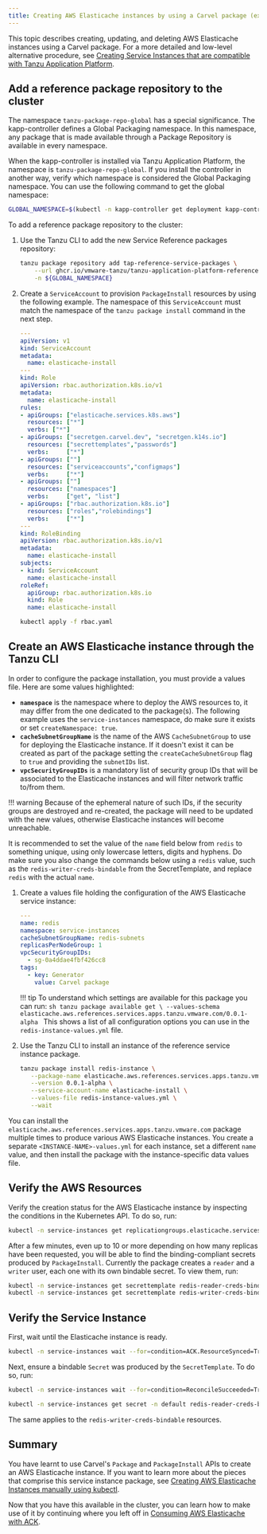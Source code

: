 ```yaml
---
title: Creating AWS Elasticache instances by using a Carvel package (experimental)
---
```


This topic describes creating, updating, and deleting AWS Elasticache instances using a Carvel package.
For a more detailed and low-level alternative procedure, see [Creating Service Instances
that are compatible with Tanzu Application Platform][manual].

[manual]: ./manual.md

<!-- ## Prerequisite

Meet the [prerequisites][prereqs]:

The Package Repository and service instance Package Bundles for this guide can
be found in the [Reference Service Packages][ref-pkgs] GitHub repository.

[ref-pkgs]: https://github.com/vmware-tanzu/tanzu-application-platform-reference-service-packages
[prereqs]: ./prerequisites.md

## <a id="elasticache-package-create"></a> Create an AWS Elasticache instance using a Carvel package

Follow the steps in the following procedures. -->

## Add a reference package repository to the cluster

The namespace `tanzu-package-repo-global` has a special significance.
The kapp-controller defines a Global Packaging namespace.
In this namespace, any package that is made available through a Package Repository
is available in every namespace.

When the kapp-controller is installed via Tanzu Application Platform, the namespace is `tanzu-package-repo-global`.
If you install the controller in another way, verify which namespace is considered the
Global Packaging namespace.
You can use the following command to get the global namespace:

```sh
GLOBAL_NAMESPACE=$(kubectl -n kapp-controller get deployment kapp-controller -o json | jq -r '.spec.template.spec.containers[]|select(.name=="kapp-controller").args[]|select(.|startswith("-packaging-global-namespace"))|split("=")[1]')
```

To add a reference package repository to the cluster:

1. Use the Tanzu CLI to add the new Service Reference packages repository:

   ```sh
   tanzu package repository add tap-reference-service-packages \
       --url ghcr.io/vmware-tanzu/tanzu-application-platform-reference-service-packages:0.0.3 \
       -n ${GLOBAL_NAMESPACE}
   ```

1. Create a `ServiceAccount` to provision `PackageInstall` resources by using the following example.
   The namespace of this `ServiceAccount` must match the namespace of the `tanzu package install`
   command in the next step.

    ```yaml title="rbac.yaml" linenums="1"
    ---
    apiVersion: v1
    kind: ServiceAccount
    metadata:
      name: elasticache-install
    ---
    kind: Role
    apiVersion: rbac.authorization.k8s.io/v1
    metadata:
      name: elasticache-install
    rules:
    - apiGroups: ["elasticache.services.k8s.aws"]
      resources: ["*"]
      verbs: ["*"]
    - apiGroups: ["secretgen.carvel.dev", "secretgen.k14s.io"]
      resources: ["secrettemplates","passwords"]
      verbs:     ["*"]
    - apiGroups: [""]
      resources: ["serviceaccounts","configmaps"]
      verbs:     ["*"]
    - apiGroups: [""]
      resources: ["namespaces"]
      verbs:     ["get", "list"]  
    - apiGroups: ["rbac.authorization.k8s.io"]
      resources: ["roles","rolebindings"]
      verbs:     ["*"]
    ---
    kind: RoleBinding
    apiVersion: rbac.authorization.k8s.io/v1
    metadata:
      name: elasticache-install
    subjects:
    - kind: ServiceAccount
      name: elasticache-install
    roleRef:
      apiGroup: rbac.authorization.k8s.io
      kind: Role
      name: elasticache-install
    ```

    ```sh
    kubectl apply -f rbac.yaml
    ```

## Create an AWS Elasticache instance through the Tanzu CLI

In order to configure the package installation, you must provide a values file.
Here are some values highlighted:

- **`namespace`** is the namespace where to deploy the AWS resources to, it may differ from the one
  dedicated to the package(s).
  The following example uses the `service-instances` namespace, do make sure it exists
  or set `createNamespace: true`.
- **`cacheSubnetGroupName`** is the name of the AWS `CacheSubnetGroup` to use for deploying the
  Elasticache instance.
  If it doesn't exist it can be created as part of the package setting the `createCacheSubnetGroup` flag
  to `true` and providing the `subnetIDs` list.
- **`vpcSecurityGroupIDs`** is a mandatory list of security group IDs that will be associated to the
  Elasticache instances and will filter network traffic to/from them.

!!! warning
    Because of the ephemeral nature of such IDs, if the security groups are destroyed and re-created,
    the package will need to be updated with the new values, otherwise Elasticache instances
    will become unreachable.

It is recommended to set the value of the `name` field below
from `redis` to something unique, using only lowercase letters, digits and hyphens.
Do make sure you also change the commands below using a `redis` value,
such as the `redis-writer-creds-bindable` from the SecretTemplate,
and replace `redis` with the actual `name`.

1. Create a values file holding the configuration of the AWS Elasticache service instance:

    ```yaml title="redis-instance-values.yml" linenums="1"
    ---
    name: redis
    namespace: service-instances
    cacheSubnetGroupName: redis-subnets
    replicasPerNodeGroup: 1
    vpcSecurityGroupIDs:
      - sg-0a4ddae4fbf426cc8
    tags:
      - key: Generator
        value: Carvel package
    ```

    !!! tip
        To understand which settings are available for this package you can run:
        ```sh
        tanzu package available get \
          --values-schema elasticache.aws.references.services.apps.tanzu.vmware.com/0.0.1-alpha
        ```
        This shows a list of all configuration options you can use in the
        `redis-instance-values.yml` file.

1. Use the Tanzu CLI to install an instance of the reference service instance package.

    ```sh
    tanzu package install redis-instance \
       --package-name elasticache.aws.references.services.apps.tanzu.vmware.com \
       --version 0.0.1-alpha \
       --service-account-name elasticache-install \
       --values-file redis-instance-values.yml \
       --wait
    ```

You can install the `elasticache.aws.references.services.apps.tanzu.vmware.com`
package multiple times to produce various AWS Elasticache instances.
You create a separate `<INSTANCE-NAME>-values.yml` for each instance, set a different `name` value,
and then install the package with the instance-specific data values file.

## Verify the AWS Resources

Verify the creation status for the AWS Elasticache instance by inspecting the conditions
in the Kubernetes API. To do so, run:

```sh
kubectl -n service-instances get replicationgroups.elasticache.services.k8s.aws redis -o yaml
```

After a few minutes, even up to 10 or more depending on how many replicas have been requested,
you will be able to find the binding-compliant secrets produced by `PackageInstall`.
Currently the package creates a `reader` and a `writer` user, each one with its own bindable secret.
To view them, run:

```sh
kubectl -n service-instances get secrettemplate redis-reader-creds-bindable -o jsonpath="{.status.secret.name}"
kubectl -n service-instances get secrettemplate redis-writer-creds-bindable -o jsonpath="{.status.secret.name}"
```

## Verify the Service Instance

First, wait until the Elasticache instance is ready.

```sh
kubectl -n service-instances wait --for=condition=ACK.ResourceSynced=True replicationgroups.elasticache.services.k8s.aws ack-elasticache
```

Next, ensure a bindable `Secret` was produced by the `SecretTemplate`.
To do so, run:

```sh
kubectl -n service-instances wait --for=condition=ReconcileSucceeded=True --timeout=5m secrettemplate redis-reader-creds-bindable

kubectl -n service-instances get secret -n default redis-reader-creds-bindable
```

The same applies to the `redis-writer-creds-bindable` resources.

## Summary

You have learnt to use Carvel's `Package` and `PackageInstall` APIs to
create an AWS Elasticache instance.
If you want to learn more about the pieces that comprise this service instance package,
see [Creating AWS Elasticache Instances manually using kubectl](./manual.md).

Now that you have this available in the cluster, you can learn how to make use
of it by continuing where you left off in [Consuming AWS Elasticache with ACK][create-class].

[create-class]: ./index.md#create-a-service-instance-class-for-aws-elasticache
